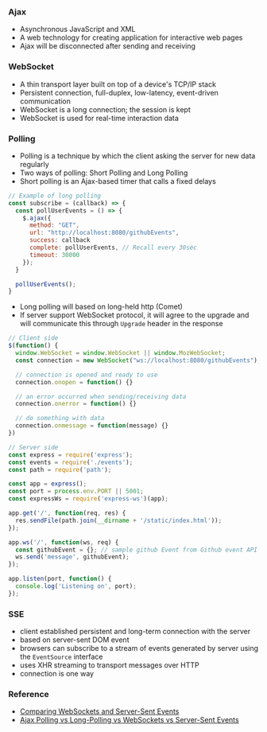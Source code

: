 ### Ajax

- Asynchronous JavaScript and XML
- A web technology for creating application for interactive web pages
- Ajax will be disconnected after sending and receiving

### WebSocket

- A thin transport layer built on top of a device's TCP/IP stack
- Persistent connection, full-duplex, low-latency, event-driven communication
- WebSocket is a long connection; the session is kept
- WebSocket is used for real-time interaction data

### Polling

- Polling is a technique by which the client asking the server for new data regularly
- Two ways of polling: Short Polling and Long Polling
- Short polling is an Ajax-based timer that calls a fixed delays

```js
// Example of long polling
const subscribe = (callback) => {
  const pollUserEvents = () => {
    $.ajax({
      method: "GET",
      url: "http://localhost:8080/githubEvents",
      success: callback
      complete: pollUserEvents, // Recall every 30sec
      timeout: 30000
    });
  }

  pollUserEvents();
}
```

- Long polling will based on long-held http (Comet)
- If server support WebSocket protocol, it will agree to the upgrade and will communicate this through `Upgrade` header in the response

```js
// Client side
$(function() {
  window.WebSocket = window.WebSocket || window.MozWebSocket;
  const connection = new WebSocket("ws://localhost:8080/githubEvents");

  // connection is opened and ready to use
  connection.onopen = function() {}

  // an error occurred when sending/receiving data
  connection.onerror = function() {}

  // do something with data
  connection.onmessage = function(message) {}
})

// Server side
const express = require('express');
const events = require('./events');
const path = require('path');

const app = express();
const port = process.env.PORT || 5001;
const expressWs = require('express-ws')(app);

app.get('/', function(req, res) {
  res.sendFile(path.join(__dirname + '/static/index.html'));
});

app.ws('/', function(ws, req) {
  const githubEvent = {}; // sample github Event from Github event API https://api.github.com/events
  ws.send('message', githubEvent);
});

app.listen(port, function() {
  console.log('Listening on', port);
});
```

### SSE

- client established persistent and long-term connection with the server
- based on server-sent DOM event
- browsers can subscribe to a stream of events generated by server using the `EventSource` interface
- uses XHR streaming to transport messages over HTTP
- connection is one way

### Reference

- [Comparing WebSockets and Server-Sent Events](https://ably.com/blog/websockets-vs-sse)
- [Ajax Polling vs Long-Polling vs WebSockets vs Server-Sent Events](https://medium.com/geekculture/ajax-polling-vs-long-polling-vs-websockets-vs-server-sent-events-e0d65033c9ba)
